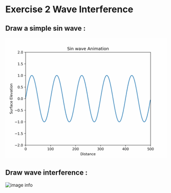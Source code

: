 # Exercise 2 Wave Interference

## Draw a simple sin wave :  
![image info](../images/wave.gif)

## Draw wave interference :  
![image info](../images/waves.gif)